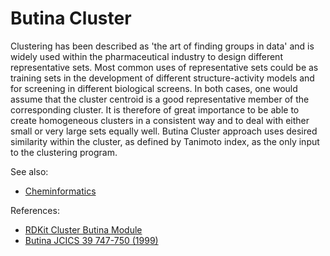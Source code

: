 <!-- TITLE: Butina Cluster -->
<!-- SUBTITLE: -->

# Butina Cluster

Clustering has been described as 'the art of finding groups in data' and is widely used within the pharmaceutical
industry to design different representative sets. Most common uses of representative sets could be as training sets in the
development of different structure-activity models and for screening in different biological screens. In both cases, one
would assume that the cluster centroid is a good representative member of the corresponding cluster. It is therefore of
great importance to be able to create homogeneous clusters in a consistent way and to deal with either small or very
large sets equally well. Butina Cluster approach uses desired similarity within the cluster, as defined by Tanimoto 
index, as the only input to the clustering program.

See also:

* [Cheminformatics](../cheminformatics.md)

References:

* [RDKit Cluster Butina Module](http://rdkit.org/docs/source/rdkit.ML.Cluster.Butina.html)
* [Butina JCICS 39 747-750 (1999)](http://www.l4patterns.com/uploads/dbclus-paper.pdf)

